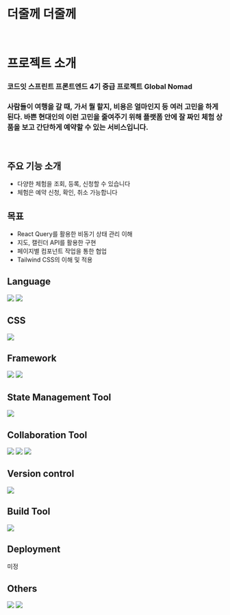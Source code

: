 <h1>더줄께 더줄께</h1>

<br/>

# 프로젝트 소개

### 코드잇 스프린트 프론트엔드 4기 중급 프로젝트 Global Nomad

### 사람들이 여행을 갈 때, 가서 뭘 할지, 비용은 얼마인지 등 여러 고민을 하게 된다. 바쁜 현대인의 이런 고민을 줄여주기 위해 플랫폼 안에 잘 짜인 체험 상품을 보고 간단하게 예약할 수 있는 서비스입니다.

<br/>

## 주요 기능 소개

- 다양한 체험을 조회, 등록, 신청할 수 있습니다
- 체험은 예약 신청, 확인, 취소 가능합니다

## 목표

- React Query를 활용한 비동기 상태 관리 이해
- 지도, 캘린더 API를 활용한 구현
- 페이지별 컴포넌트 작업을 통한 협업
- Tailwind CSS의 이해 및 적용

## Language

 <img src="https://img.shields.io/badge/html5-E34F26?style=for-the-badge&logo=html5&logoColor=white"> 
 <img src="https://img.shields.io/badge/typescript-3178C6?style=for-the-badge&logo=typescript&logoColor=black">

## CSS

  <img src="https://img.shields.io/badge/tailwindcss-06B6D4?style=for-the-badge&logo=Tailwind CSS&logoColor=white"> 
   
## Framework
  <img src="https://img.shields.io/badge/react-61DAFB?style=for-the-badge&logo=react&logoColor=black">
  <img src="https://img.shields.io/badge/reactquery-FF4154?style=for-the-badge&logo=React Query&logoColor=white">

## State Management Tool

  <img src="https://img.shields.io/badge/github-181717?style=for-the-badge&logo=github&logoColor=white"> 
   
  ## Collaboration Tool
  <img src="https://img.shields.io/badge/figma-F24E1E?style=for-the-badge&logo=figma&logoColor=white"> 
  <img src="https://img.shields.io/badge/notion-000000?style=for-the-badge&logo=notion&logoColor=white">  
  <img src="https://img.shields.io/badge/github-181717?style=for-the-badge&logo=github&logoColor=white"> 
 
 
  ## Version control
   <img src="https://img.shields.io/badge/git-F05032?style=for-the-badge&logo=git&logoColor=white">
 
  ## Build Tool
   <img src="https://img.shields.io/badge/create react app-09D3AC?style=for-the-badge&logo=create react app&logoColor=white">

## Deployment

미정

## Others

  <img src="https://img.shields.io/badge/eslint-4B32C3?style=for-the-badge&logo=eslint&logoColor=white"> 
  <img src="https://img.shields.io/badge/prettier-F7B93E?style=for-the-badge&logo=prettier&logoColor=white">
